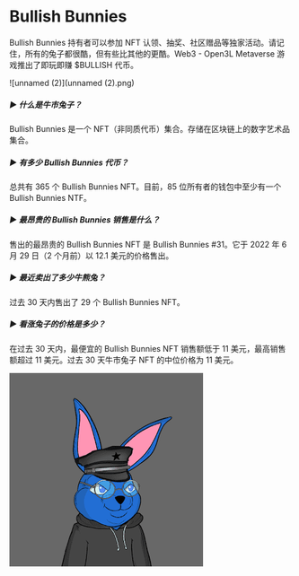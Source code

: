 # Bullish Bunnies

Bullish Bunnies 持有者可以参加 NFT 认领、抽奖、社区赠品等独家活动。请记住，所有的兔子都很酷，但有些比其他的更酷。Web3 - Open3L Metaverse 游戏推出了即玩即赚 $BULLISH 代币。

![unnamed (2)](unnamed (2).png)

##### ▶ 什么是牛市兔子？

Bullish Bunnies 是一个 NFT（非同质代币）集合。存储在区块链上的数字艺术品集合。

##### ▶ 有多少 Bullish Bunnies 代币？

总共有 365 个 Bullish Bunnies NFT。目前，85 位所有者的钱包中至少有一个 Bullish Bunnies NTF。

##### ▶ 最昂贵的 Bullish Bunnies 销售是什么？

售出的最昂贵的 Bullish Bunnies NFT 是 Bullish Bunnies #31。它于 2022 年 6 月 29 日（2 个月前）以 12.1 美元的价格售出。

##### ▶ 最近卖出了多少牛熊兔？

过去 30 天内售出了 29 个 Bullish Bunnies NFT。

##### ▶ 看涨兔子的价格是多少？

在过去 30 天内，最便宜的 Bullish Bunnies NFT 销售额低于 11 美元，最高销售额超过 11 美元。过去 30 天牛市兔子 NFT 的中位价格为 11 美元。

![unnamed](unnamed.png)
